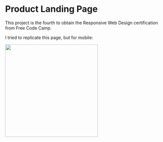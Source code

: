# Product Landing Page

This project is the fourth to obtain the Responsive Web Design certification from Free Code Camp.

I tried to replicate this page, but for mobile: 

<img src="images/app_landing_web_ui.png" height="300px" width="300px" />
